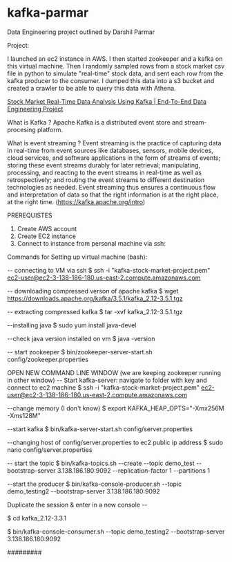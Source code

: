 # kafka-parmar
Data Engineering project outlined by Darshil Parmar 

Project: 

I launched an ec2 instance in AWS. I then started zookeeper and a kafka on this virtual machine. 
Then I randomly sampled rows from a stock market csv file in python to simulate "real-time" stock data, and sent each row from the kafka producer to the consumer.  I dumped this data into a s3 bucket and created a crawler to be able to query this data with Athena. 

[Stock Market Real-Time Data Analysis Using Kafka | End-To-End Data Engineering Project](https://www.youtube.com/watch?v=KerNf0NANMo)

What is Kafka ? 
Apache Kafka is a distributed event store and stream-procesing platform. 

What is event streaming ? 
Event streaming is the practice of capturing data in real-time from event sources like databases, sensors, mobile devices, cloud services, and software applications in the form of streams of events; storing these event streams durably for later retrieval; manipulating, processing, and reacting to the event streams in real-time as well as retrospectively; and routing the event streams to different destination technologies as needed. Event streaming thus ensures a continuous flow and interpretation of data so that the right information is at the right place, at the right time. (https://kafka.apache.org/intro)

PREREQUISTES 
1. Create AWS account
2. Create EC2 instance
3. Connect to instance from personal machine via ssh:

Commands for Setting up virtual machine (bash):  

-- connecting to VM via ssh 
$ ssh -i "kafka-stock-market-project.pem" ec2-user@ec2-3-138-186-180.us-east-2.compute.amazonaws.com

-- downloading compressed verson of apache kafka 
$ wget https://downloads.apache.org/kafka/3.5.1/kafka_2.12-3.5.1.tgz

-- extracting compressed kafka
$ tar -xvf kafka_2.12-3.5.1.tgz

--installing java 
$ sudo yum install java-devel

--check java version installed on vm
$ java -version 

 -- start zookeeper 
 $ bin/zookeeper-server-start.sh config/zookeeper.properties

 OPEN NEW COMMAND LINE WINDOW (we are keeping zookeeper running in other window) 
-- Start kafka-server: navigate to folder with key and connect to ec2 machine
$ ssh -i "kafka-stock-market-project.pem" ec2-user@ec2-3-138-186-180.us-east-2.compute.amazonaws.com

--change memory (I don't know) 
$ export KAFKA_HEAP_OPTS="-Xmx256M -Xms128M"

--start kafka 
$ bin/kafka-server-start.sh config/server.properties

--changing host of config/server.properties to ec2 public ip address
$ sudo nano config/server.properties

-- start the topic
$ bin/kafka-topics.sh --create --topic demo_test --bootstrap-server 3.138.186.180:9092 --replication-factor 1 --partitions 1

--start the producer 
$ bin/kafka-console-producer.sh --topic demo_testing2 --bootstrap-server 3.138.186.180:9092

Duplicate the session & enter in a new console -- 

$ cd kafka_2.12-3.3.1

$ bin/kafka-console-consumer.sh --topic demo_testing2 --bootstrap-server 3.138.186.180:9092


#########








